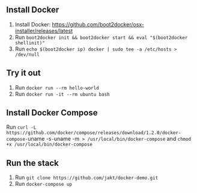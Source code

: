 ## Install Docker
1. Install Docker: https://github.com/boot2docker/osx-installer/releases/latest
2. Run `boot2docker init && boot2docker start && eval "$(boot2docker shellinit)"`
3. Run `echo $(boot2docker ip) docker | sudo tee -a /etc/hosts > /dev/null`

## Try it out
1. Run `docker run --rm hello-world`
2. Run `docker run -it --rm ubuntu bash`

## Install Docker Compose
Run `curl -L https://github.com/docker/compose/releases/download/1.2.0/docker-compose-`uname -s`-`uname -m` > /usr/local/bin/docker-compose` and `chmod +x /usr/local/bin/docker-compose`

## Run the stack
1. Run `git clone https://github.com/jakt/docker-demo.git`
2. Run `docker-compose up`